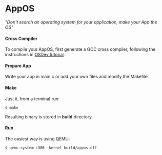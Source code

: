 # AppOS
*"Don't search an operating system for your application, make your App the OS"*

#### Cross Compiler

To compile your AppOS, first generate a GCC cross compiler, following the instructions in [OSDev tutorial](http://wiki.osdev.org/GCC_Cross-Compiler).

#### Prepare App

Write your app in main.c or add your own files and modify the Makefile.

#### Make

Just it, from a terminal run:

	$ make

Resulting binary is stored in **build** directory.

#### Run

The easiest way is using QEMU:

	$ qemu-system-i386 -kernel build/appos.elf
